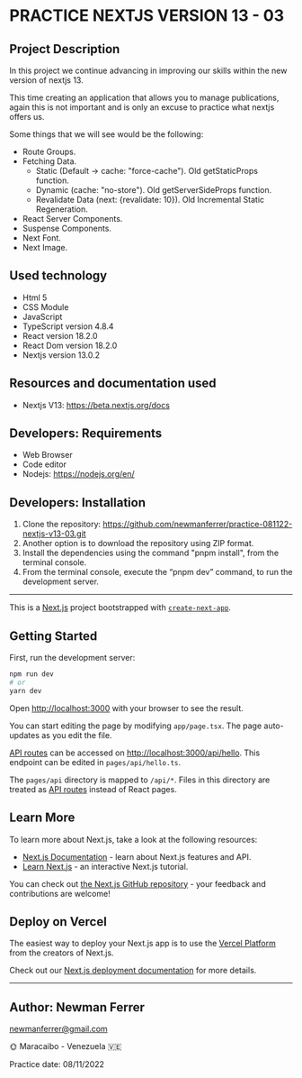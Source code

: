 # PRACTICE NEXTJS VERSION 13 - 03

## Project Description

In this project we continue advancing in improving our skills within the new version of nextjs 13.

This time creating an application that allows you to manage publications, again this is not important and is only an excuse to practice what nextjs offers us.

Some things that we will see would be the following:

- Route Groups.
- Fetching Data.
  - Static (Default -> cache: "force-cache"). Old getStaticProps function.
  - Dynamic (cache: "no-store"). Old getServerSideProps function.
  - Revalidate Data (next: {revalidate: 10}). Old Incremental Static Regeneration.
- React Server Components.
- Suspense Components.
- Next Font.
- Next Image.

## Used technology

- Html 5
- CSS Module
- JavaScript
- TypeScript version 4.8.4
- React version 18.2.0
- React Dom version 18.2.0
- Nextjs version 13.0.2

## Resources and documentation used

- Nextjs V13: https://beta.nextjs.org/docs

## Developers: Requirements

- Web Browser
- Code editor
- Nodejs: https://nodejs.org/en/

## Developers: Installation

1. Clone the repository: https://github.com/newmanferrer/practice-081122-nextjs-v13-03.git
2. Another option is to download the repository using ZIP format.
3. Install the dependencies using the command "pnpm install", from the terminal console.
4. From the terminal console, execute the “pnpm dev” command, to run the development server.

---

This is a [Next.js](https://nextjs.org/) project bootstrapped with [`create-next-app`](https://github.com/vercel/next.js/tree/canary/packages/create-next-app).

## Getting Started

First, run the development server:

```bash
npm run dev
# or
yarn dev
```

Open [http://localhost:3000](http://localhost:3000) with your browser to see the result.

You can start editing the page by modifying `app/page.tsx`. The page auto-updates as you edit the file.

[API routes](https://nextjs.org/docs/api-routes/introduction) can be accessed on [http://localhost:3000/api/hello](http://localhost:3000/api/hello). This endpoint can be edited in `pages/api/hello.ts`.

The `pages/api` directory is mapped to `/api/*`. Files in this directory are treated as [API routes](https://nextjs.org/docs/api-routes/introduction) instead of React pages.

## Learn More

To learn more about Next.js, take a look at the following resources:

- [Next.js Documentation](https://nextjs.org/docs) - learn about Next.js features and API.
- [Learn Next.js](https://nextjs.org/learn) - an interactive Next.js tutorial.

You can check out [the Next.js GitHub repository](https://github.com/vercel/next.js/) - your feedback and contributions are welcome!

## Deploy on Vercel

The easiest way to deploy your Next.js app is to use the [Vercel Platform](https://vercel.com/new?utm_medium=default-template&filter=next.js&utm_source=create-next-app&utm_campaign=create-next-app-readme) from the creators of Next.js.

Check out our [Next.js deployment documentation](https://nextjs.org/docs/deployment) for more details.

---

## Author: Newman Ferrer

newmanferrer@gmail.com

:sun_with_face: Maracaibo - Venezuela :venezuela:

Practice date: 08/11/2022
